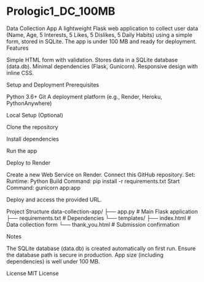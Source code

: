 # Prologic1_DC_100MB
Data Collection App
A lightweight Flask web application to collect user data (Name, Age, 5 Interests, 5 Likes, 5 Dislikes, 5 Daily Habits) using a simple form, stored in SQLite. The app is under 100 MB and ready for deployment.
Features

Simple HTML form with validation.
Stores data in a SQLite database (data.db).
Minimal dependencies (Flask, Gunicorn).
Responsive design with inline CSS.

Setup and Deployment
Prerequisites

Python 3.6+
Git
A deployment platform (e.g., Render, Heroku, PythonAnywhere)

Local Setup (Optional)

Clone the repository


Install dependencies


Run the app



Deploy to Render

Create a new Web Service on Render.
Connect this GitHub repository.
Set:
Runtime: Python
Build Command: pip install -r requirements.txt
Start Command: gunicorn app:app


Deploy and access the provided URL.

Project Structure
data-collection-app/
├── app.py              # Main Flask application
├── requirements.txt    # Dependencies
└── templates/
    ├── index.html      # Data collection form
    └── thank_you.html  # Submission confirmation

Notes

The SQLite database (data.db) is created automatically on first run.
Ensure the database path is secure in production.
App size (including dependencies) is well under 100 MB.

License
MIT License

